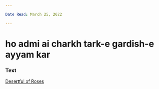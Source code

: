 ```yaml
---

Date Read: March 25, 2022

---
```


# ho admi ai charkh tark-e gardish-e ayyam kar

### Text
[Desertful of Roses](http://www.columbia.edu/itc/mealac/pritchett/00garden/02c/0220/index_0220.html)

